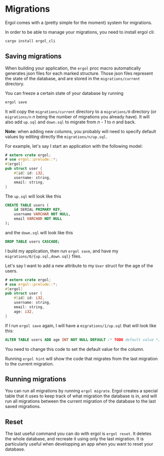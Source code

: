 # Migrations

Ergol comes with a (pretty simple for the moment) system for migrations.

In order to be able to manage your migrations, you need to install ergol cli:

```sh
cargo install ergol_cli
```

## Saving migrations

When building your application, the `ergol` proc macro automatically generates
json files for each marked structure. Those json files represent the state of
the database, and are stored in the `migrations/current` directory.

You can freeze a certain state of your database by running

```sh
ergol save
```

It will copy the `migrations/current` directory to a `migrations/0` directory
(or `migrations/n` _n_ being the number of migrations you already have). It will
also add `up.sql` and `down.sql` to migrate from _n - 1_ to _n_ and back.

**Note:** when adding new columns, you probably will need to specify default
values by editing directly the `migrations/n/up.sql`.

For example, let's say I start an application with the following model:
```rust
# extern crate ergol;
# use ergol::prelude::*;
#[ergol]
pub struct user {
    #[id] id: i32,
    username: string,
    email: string,
}
```

The `up.sql` will look like this
```sql
CREATE TABLE users (
    id SERIAL PRIMARY KEY,
    username VARCHAR NOT NULL,
    email VARCHAR NOT NULL
);
```
and the `down.sql` will look like this
```sql
DROP TABLE users CASCADE;
```

I build my application, then run `ergol save`, and have my
`migrations/0/{up.sql,down.sql}` files.

Let's say I want to add a new attribute to my `User` struct for the age of the
users.

```rust
# extern crate ergol;
# use ergol::prelude::*;
#[ergol]
pub struct user {
    #[id] id: i32,
    username: string,
    email: string,
    age: i32,
}
```

If I run `ergol save` again, I will have a `migrations/1/up.sql` that will look
like this:
```sql
ALTER TABLE users ADD age INT NOT NULL DEFAULT /* TODO default value */;
```
You need to change this code to set the default value for the column.

Running `ergol hint` will show the code that migrates from the last migration
to the current migration.

## Running migrations

You can run all migrations by running `ergol migrate`. Ergol creates a special
table that it uses to keep track of what migration the database is in, and will
run all migrations between the current migration of the database to the last
saved migrations.

## Reset

The last useful command you can do with ergol is `ergol reset`. It deletes the
whole database, and recreate it using only the last migration. It is
particularly useful when developping an app when you want to reset your database.
